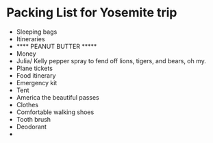 # Packing List for Yosemite trip
  * Sleeping bags
  * Itineraries
  * **** PEANUT BUTTER *****
  * Money 
  * Julia/ Kelly pepper spray to fend off lions, tigers, and bears, oh my.
  * Plane tickets
  * Food itinerary
  * Emergency kit 
  * Tent
  * America the beautiful passes
  * Clothes 
  * Comfortable walking shoes 
  * Tooth brush
  * Deodorant 
  *
  
  
